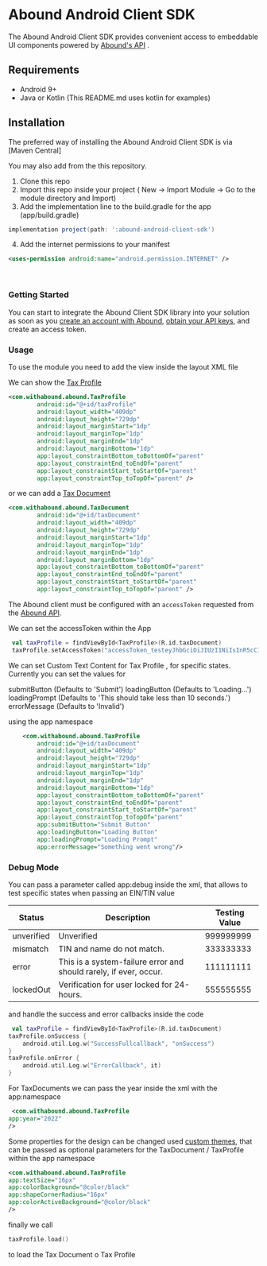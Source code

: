 
# Abound Android Client SDK

The Abound Android Client SDK provides convenient access to embeddable UI components powered by [Abound's API](https://docs.withabound.com/) .

## Requirements

- Android 9+
- Java or Kotlin (This README.md uses kotlin for examples)

## Installation

The preferred way of installing the Abound Android Client SDK is via  [Maven Central]

You may also add from the this repository.

1. Clone this repo
2. Import this repo inside your project ( New -> Import Module -> Go to the module directory and Import)
3. Add the implementation line to the build.gradle for the app (app/build.gradle)

```gradle
implementation project(path: ':abound-android-client-sdk')
```
4. Add the internet permissions to your manifest

```xml
<uses-permission android:name="android.permission.INTERNET" />
```
<br>

### Getting Started

You can start to integrate the Abound Client SDK library into your solution as soon as you [create an account with Abound][developer-dashboard-signup], [obtain your API keys][developer-dashboard-keys], and create an access token.

### Usage

To use the module you need to add the view inside the layout XML file

We can show the [Tax Profile](https://docs.withabound.com/docs/adding-a-tax-profile-drop-in-to-your-app)

```xml
<com.withabound.abound.TaxProfile
        android:id="@+id/taxProfile"
        android:layout_width="409dp"
        android:layout_height="729dp"
        android:layout_marginStart="1dp"
        android:layout_marginTop="1dp"
        android:layout_marginEnd="1dp"
        android:layout_marginBottom="1dp"
        app:layout_constraintBottom_toBottomOf="parent"
        app:layout_constraintEnd_toEndOf="parent"
        app:layout_constraintStart_toStartOf="parent"
        app:layout_constraintTop_toTopOf="parent" />
```

or we can add a [Tax Document](https://docs.withabound.com/docs/adding-a-tax-documents-drop-in-to-your-app)

```xml
<com.withabound.abound.TaxDocument
        android:id="@+id/taxDocument"
        android:layout_width="409dp"
        android:layout_height="729dp"
        android:layout_marginStart="1dp"
        android:layout_marginTop="1dp"
        android:layout_marginEnd="1dp"
        android:layout_marginBottom="1dp"
        app:layout_constraintBottom_toBottomOf="parent"
        app:layout_constraintEnd_toEndOf="parent"
        app:layout_constraintStart_toStartOf="parent"
        app:layout_constraintTop_toTopOf="parent" />
```


The Abound client must be configured with an `accessToken` requested from the [Abound API](https://docs.withabound.com/reference/createaccesstoken).


We can set the accessToken within the App

```kotlin
 val taxProfile = findViewById<TaxProfile>(R.id.taxDocument)
 taxProfile.setAccessToken("accessToken_testeyJhbGciOiJIUzI1NiIsInR5cCI6IkpXVCJ9.eyJhcHBfaWQiOiJhcHBJZF90ZXN0NDhlN2VhYTMxNzVhNjYzNTRlMDA2MjY1NDJkMiIsImNyZWF0ZWRfdGltZXN0YW1wIjoxNjU1MDk2NDAwMDAwLCJlbnZpcm9ubWVudCI6Imh0dHBzOi8vc2FuZGJveC1hcGkud2l0aGFib3VuZC5jb20vdjIiLCJleHBpcmF0aW9uX3RpbWVzdGFtcCI6MzI1MDM3MDE2MDAwMDAsInN0YXR1cyI6IkFjdGl2ZSIsInVzZXJfaWQiOiJ1c2VySWRfdGVzdDI0YjA1ZDc2MWZmNThiNTkzMWJkMDc3NzhjNjdiNGU4MThlNCIsImlhdCI6MTY1NTEzMDMxM30.dOUIyxTRV0QDmrFiy-GoyhKc8qru3pymIcPS5cGTaNk")
```


We can set Custom Text Content for Tax Profile , for specific states.
Currently you can set the values for

submitButton (Defaults to 'Submit')
loadingButton (Defaults to 'Loading...')
loadingPrompt (Defaults to 'This should take less than 10 seconds.')
errorMessage (Defaults to 'Invalid')

using the app namespace

```xml
    <com.withabound.abound.TaxProfile
        android:id="@+id/taxDocument"
        android:layout_width="409dp"
        android:layout_height="729dp"
        android:layout_marginStart="1dp"
        android:layout_marginTop="1dp"
        android:layout_marginEnd="1dp"
        android:layout_marginBottom="1dp"
        app:layout_constraintBottom_toBottomOf="parent"
        app:layout_constraintEnd_toEndOf="parent"
        app:layout_constraintStart_toStartOf="parent"
        app:layout_constraintTop_toTopOf="parent"
        app:submitButton="Submit Button"
        app:loadingButton="Loading Button"
        app:loadingPrompt="Loading Prompt"
        app:errorMessage="Something went wrong"/>
```


### Debug Mode

You can pass a parameter called app:debug inside the xml, that allows to test specific states when passing an EIN/TIN value

| Status     | Description                                                       | Testing Value |
|------------|-------------------------------------------------------------------|---------------|
| unverified | Unverified                                                        | 999999999     |
| mismatch   | TIN and name do not match.                                        | 333333333     |
| error      | This is a system-failure error and should rarely, if ever, occur. | 111111111     |
| lockedOut  | Verification for user locked for 24-hours.                        | 555555555     |


and handle the success and error callbacks inside the code

```kotlin
 val taxProfile = findViewById<TaxProfile>(R.id.taxDocument)
taxProfile.onSuccess {
    android.util.Log.w("SuccessFullcallback", "onSuccess")
}
taxProfile.onError {
    android.util.Log.w("ErrorCallback", it)
}
```

For TaxDocuments we can pass the year inside the xml with the app:namespace
```xml
 <com.withabound.abound.TaxProfile
app:year="2022"
/>
```

Some properties for the design can be changed used [custom themes](https://docs.withabound.com/docs/custom-theming-for-drop-in-components), that can be passed as optional parameters for the TaxDocument / TaxProfile within the app namespace

```xml
<com.withabound.abound.TaxProfile
app:textSize="16px"
app:colorBackground="@color/black"
app:shapeCornerRadius="16px"
app:colorActiveBackground="@color/black"
/>
```

finally we call
```kotlin
taxProfile.load()
```
to load the Tax Document o Tax Profile

[docs]: https://docs.withabound.com
[developer-dashboard]: https://dashboard.withabound.com
[developer-dashboard-keys]: https://dashboard.withabound.com/keys
[developer-dashboard-signup]: https://dashboard.withabound.com/signup
